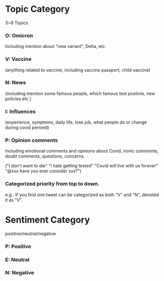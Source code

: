 # Topic Category
3~8 Topics

### O: Omicron
Including mention about "new variant", Delta, etc.

### V: Vaccine 
(anything related to vaccine, including vaccine passport, child vaccine)

### N: News 
(including mention some famous people, which famous test postivie, new policies etc.)

### I: Influences 
(experience, symptoms, daily life, lose job, what people do or change during covid perioed)

### P: Opinion comments 
Including emotional comments and opinions about Covid, ironic comments, doubt comments, questions, concerns.

("I don't want to die" "I hate getting tested" "Covid will live with us forever" "@xxx have you ever consider xxx?")


### Categorized priority from top to down. 

e.g.: If you find one tweet can be categorized as both
"V" and "N", denoted it as "V".


# Sentiment Category
positive/neutral/negative

### P: Positive

### E: Neutral

### N: Negative

